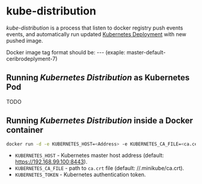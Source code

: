 # kube-distribution

_kube-distribution_ is a process that listen to docker registry push events events,
and automatically run updated [Kubernetes Deployment](https://kubernetes.io/docs/user-guide/deployments/) with new pushed image.

Docker image tag format should be: <branch>-<kubernetes namespace>-<kubernetes deployment>-<version>
(exaple: master-default-ceribrodeplyment-7)

## Running _Kubernetes Distribution_ as Kubernetes Pod
TODO

## Running _Kubernetes Distribution_ inside a Docker container
```bash
docker run -d -e KUBERNETES_HOST=<Address> -e KUBERNETES_CA_FILE=<ca.cert Path> -e KUBERNETES_TOKEN=<authentication token> --name kube-distribution vayuadm/kube-distribution
```
- `KUBERNETES_HOST` - Kubernetes master host address (default: https://192.168.99.100:8443).
- `KUBERNETES_CA_FILE` - path to `ca.crt` file (default: /<home dir>/.minikube/ca.crt).
- `KUBERNETES_TOKEN` - Kubernetes authentication token.